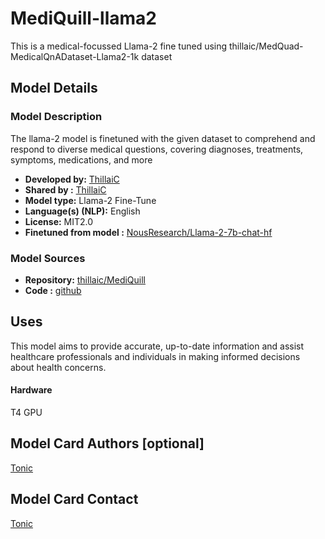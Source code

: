 # MediQuill-llama2



This is a medical-focussed Llama-2 fine tuned using thillaic/MedQuad-MedicalQnADataset-Llama2-1k dataset


## Model Details


### Model Description

The llama-2 model is finetuned with the given dataset to comprehend and respond to diverse medical questions, covering diagnoses, treatments, symptoms, medications, and more 


- **Developed by:** [ThillaiC](https://huggingface.co/thillaic)
- **Shared by :** [ThillaiC](https://huggingface.co/thillaic)
- **Model type:** Llama-2  Fine-Tune
- **Language(s) (NLP):** English
- **License:** MIT2.0
- **Finetuned from model :** [NousResearch/Llama-2-7b-chat-hf](https://huggingface.co/NousResearch/Llama-2-7b-chat-hf)

### Model Sources


- **Repository:** [thillaic/MediQuill](https://huggingface.co/thillaic/MediQuill)
- **Code :** [github](https://github.com/thillai-c/MediQuill-llama2)


## Uses

 This model aims to provide accurate, up-to-date information and assist healthcare professionals and individuals in making informed decisions about health concerns.



#### Hardware

T4 GPU



## Model Card Authors [optional]

[Tonic](https://huggingface.co/thillaic)

## Model Card Contact

[Tonic](https://huggingface.co/thillaic)
